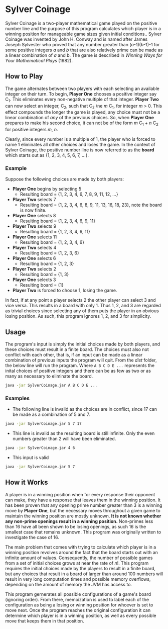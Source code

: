 # Sylver Coinage
Sylver Coinage is a two-player mathematical game played on the positive number line and the purpose of this program calculates which player is in a winning position for manageable game sizes given initial conditions.. Sylver Coinage was invented by John H. Conway and is named after James Joseph Sylvester who proved that any number greater than (_a_-1)(_b_-1)-1 for some positive integers _a_ and _b_ that are also relatively prime can be made as a linear combination of _a_ and _b_. The game is described in _Winning Ways for Your Mathematical Plays_ (1982).

## How to Play
The game alternates between two players with each selecting an available integer on their turn. To begin, **Player One** chooses a positive integer say C<sub>1</sub>. This eliminates every non-negative multiple of that integer. **Player Two** can now select an integer, C<sub>2</sub>, such that C<sub>2</sub> \ne _m_ C<sub>1</sub>, for integer _m_ > 0. This effect compounds the longer the game is played, any choice must not be a linear combination of _any_ of the previous choices. So, when **Player One** prepares to make his second choice, it can not be of the form _m_ C<sub>1</sub> + _n_ C<sub>2</sub> for positive integers _m_, _n_. 

Clearly, since every number is a multiple of 1, the player who is forced to name 1 eliminates all other choices and loses the game. In the context of Sylver Coinage, the positive number line is now referred to as the **board** which starts out as {1, 2, 3, 4, 5, 6, 7, ...}.

### Example
Suppose the following choices are made by both players:

* **Player One** begins by selecting 5
  * Resulting board = {1, 2, 3, 4, 6, 7, 8, 9, 11, 12, ...}
* **Player Two** selects 7
  * Resulting board = {1, 2, 3, 4, 6, 8, 9, 11, 13, 16, 18, 23}, note the board is now finite.
* **Player One** selects 8
  * Resulting board = {1, 2, 3, 4, 6, 9, 11}
* **Player Two** selects 9
  * Resulting board = {1, 2, 3, 4, 6, 11}
* **Player One** selects 11
  * Resulting board = {1, 2, 3, 4, 6}
* **Player Two** selects 4
  * Resulting board = {1, 2, 3, 6}
* **Player One** selects 6
  * Resulting board = {1, 2, 3}
* **Player Two** selects 2
  * Resulting board = {1, 3}
* **Player One** selects 3
  * Resulting board = {1}
* **Player Two** is forced to choose 1, losing the game.

In fact, if at any point a player selects 2 the other player can select 3 and vice versa. This results in a board with only 1. Thus 1, 2, and 3 are regarded as trivial choices since selecting any of them puts the player in an obvious losing position. As such, this program ignores 1, 2, and 3 for simplicity.

## Usage
The program's input is simply the initial choices made by both players, and these choices must result in a finite board. The choices must also not conflict with each other, that is, if an input can be made as a linear combination of previous inputs the program will quit. From the _dist_ folder, the below line will run the program. Where `A B C D E ...` represents the inital choices of positive integers and there can be as few as two or as many as necessary to eliminate the board.
```bash
java -jar SylverCoinage.jar A B C D E ...
```

### Examples
* The following line is invalid as the choices are in conflict, since 17 can be made as a combination of 5 and 7.
```bash
java -jar SylverCoinage.jar 5 7 17
```
* This line is invalid as the resulting board is still infinite. Only the even numbers greater than 2 will have been eliminated.
```bash
java -jar SylverCoinage.jar 4 6
```
* This input is valid
```bash
java -jar SylverCoinage.jar 5 7
```

## How it Works
A player is in a winning position when for every response their opponent can make, they have a response that leaves them in the winning position. It has been proven that any opening prime number greater than 3 is a winning move by **Player One**, but the necessary moves throughout a given game to maintain the winning position are mostly unknown. **It is not known whether any non-prime openings result in a winning position.** Non-primes less than 16 have all been shown to be losing openings, as such 16 is the smallest case that remains unknown. This program was originally written to investigate the case of 16.

The main problem that comes with trying to calculate which player is in a winning position revolves around the fact that the board starts out with an infinite amount of values. Consequently, the number of possible games from a set of initial choices grows at near the rate of _n_!. This program requires the initial choices made by the players to result in a finite board, but any choices that result in a board of larger than around 100 numbers will result in very long computation times and possible memory overflows, depending on the amount of memory the JVM has access to.

This program gernerates all possible configurations of a game's board (ignoring order). From there, memoization is used to label each of the configuration as being a losing or winning position for whoever is set to move next. Once the program reaches the original configuration it can determine which player is in a winning position, as well as every possible move that keeps them in that position.

